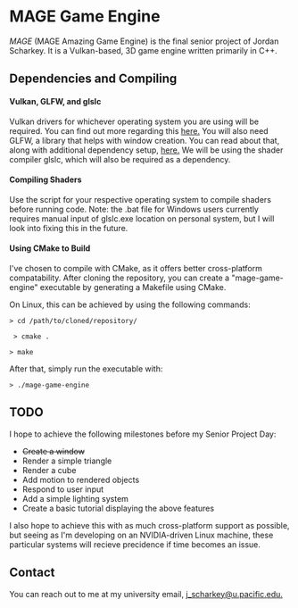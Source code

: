 # MAGE Game Engine

_MAGE_ (MAGE Amazing Game Engine) is the final senior project of Jordan Scharkey. It is a Vulkan-based, 3D game engine written primarily in C++.

## Dependencies and Compiling

#### Vulkan, GLFW, and glslc

Vulkan drivers for whichever operating system you are using will be required. You can find out more regarding this [here.](https://www.vulkan.org/tools#vulkan-gpu-resources) You will also need GLFW, a library that helps with window creation. You can read about that, along with additional dependency setup, [here.](https://vulkan-tutorial.com/Development_environment) We will be using the shader compiler glslc, which will also be required as a dependency.

#### Compiling Shaders

Use the script for your respective operating system to compile shaders before running code. Note: the .bat file for Windows users currently requires manual input of glslc.exe location on personal system, but I will look into fixing this in the future.

#### Using CMake to Build

I've chosen to compile with CMake, as it offers better cross-platform compatability. After cloning the repository, you can create a "mage-game-engine" executable by generating a Makefile using CMake.

On Linux, this can be achieved by using the following commands:

` > cd /path/to/cloned/repository/ `

` > cmake .`

` > make `

After that, simply run the executable with:

` > ./mage-game-engine `

## TODO

I hope to achieve the following milestones before my Senior Project Day:

* ~~Create a window~~
* Render a simple triangle
* Render a cube
* Add motion to rendered objects
* Respond to user input
* Add a simple lighting system
* Create a basic tutorial displaying the above features

I also hope to achieve this with as much cross-platform support as possible, but seeing as I'm developing on an NVIDIA-driven Linux machine, these particular systems will recieve precidence if time becomes an issue.

## Contact

You can reach out to me at my university email, [j_scharkey@u.pacific.edu.](mailto:j_scharkey@u.pacific.edu)
